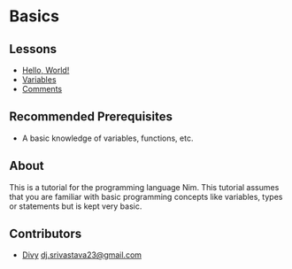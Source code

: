 # Basics

## Lessons

- [Hello, World!](hello.md)
- [Variables](variables.md)
- [Comments](comments.md)

## Recommended Prerequisites

- A basic knowledge of variables, functions, etc.
## About
This is a tutorial for the programming language Nim. This tutorial assumes that you are familiar with basic programming concepts like variables, types or statements but is kept very basic.
## Contributors

- [Divy](https://divy.work) [dj.srivastava23@gmail.com](mailto:dj.srivastava23@gmail.com)
